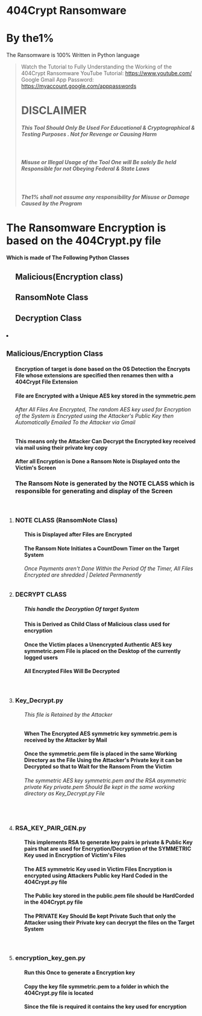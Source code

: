 <h1>404Crypt Ransomware</h1>
<h1>By the1%</h1>

The Ransomware is 100% Written in Python language
> Watch the Tutorial to Fully Understanding the Working of the 404Crypt Ransomware
YouTube Tutorial: https://www.youtube.com/
> Google Gmail App Password: https://myaccount.google.com/apppasswords
> <h1>DISCLAIMER</h1> 
> <h5>This Tool Should Only Be Used For Educational & Cryptographical & Testing Purposes . Not for Revenge or Causing Harm</h5>
> <h5><br><br>Misuse or Illegal Usage of the Tool One will Be solely Be held Responsible for not Obeying Federal & State Laws</h5>
> <h5><br><br>The1% shall not assume any responsibility for Misuse or Damage Caused by the Program</h5>


<h1> The Ransomware Encryption is based on the 404Crypt.py file</h1>

<h4>Which is  made of The Following Python Classes</h4>
<ol>
<h2>Malicious(Encryption class)</h2>
<h2>RansomNote Class</h2>
<h2>Decryption Class</h2>
</ol>


<h3><li><b><h3>Malicious/Encryption Class</h3></b></li></h3>
    <ol>
    <h4> Encryption of target is done based on the OS Detection the Encrypts  File whose  extensions are specified then renames then with a 404Crypt File Extension</h4>
    <h4>File are Encrypted with a Unique AES key stored in the symmetric.pem </h4>
    <h6>After All Files Are Encrypted, The random AES key used for Encryption of the System is Encrypted using the Attacker's Public Key then Automatically Emailed To the Attacker via Gmail</h6>
    <h4>This means only the Attacker Can Decrypt the Encrypted key received via mail using their private key copy</h4>
    <h4>After all Encryption is Done a Ransom Note is Displayed onto the Victim's Screen</h4>
    <h3>The Ransom Note is generated by the NOTE CLASS which is responsible for generating and display of the Screen</h3>
    
<br>
<li><b><h3>NOTE CLASS (RansomNote Class)</h3></b></li>
    <ol>
    <h4>This is Displayed after Files are Encrypted</h4>
    <h4>The Ransom Note Initiates a CountDown Timer on the Target System </h4>
    <h6>Once Payments aren't Done Within the Period Of the Timer, All Files Encrypted are shredded | Deleted Permanently</h6>
    </ol>


<li><b><h3>DECRYPT CLASS</b></h3></b></li> 
    <ol>
    <h5>This handle the Decryption Of target System </h5>
    <h4>This is Derived as Child Class of Malicious class used for encryption</h4>
    <h4>Once the Victim places a Unencrypted Authentic AES key symmetric.pem File is placed on the Desktop of the currently logged users</h4>
    <h4>All Encrypted Files Will Be Decrypted </h4>
    </ol>
    
    
    
<br>
<li><b><h3>Key_Decrypt.py</h3></b></li> 
    <ol>
    <h6>This file is Retained by the Attacker</h6>
    <h4>When The Encrypted AES symmetric key symmetric.pem is received by the Attacker by Mail</h4>
    <h4>Once the symmetric.pem file is placed in the same Working Directory as the File Using the Attacker's Private key it can be Decrypted so that to Wait for the Ransom From the Victim</h4>
    <h6>The symmetric AES key symmetric.pem and the RSA asymmetric private Key private.pem Should Be kept in the same working directory as Key_Decrypt.py File</h6>
    </ol>
    
    
<br>
<li><b><h3>RSA_KEY_PAIR_GEN.py</h3></b></li> 
    <ol>
    <h4>This implements RSA to generate key pairs ie private & Public Key pairs that are used for Encryption/Decryption of the SYMMETRIC Key used in Encryption of Victim's Files</h4>
    <h4>The AES symmetric Key used in Victim Files Encryption is encrypted using Attackers Public key Hard Coded in the 404Crypt.py file</h4>
    <h4>The Public key stored in the public.pem file should be HardCorded in the 404Crypt.py file</h4>    
    <h4>The PRIVATE Key Should Be kept Private Such that only the Attacker using their Private key can decrypt the files on the Target System</h4>
    </ol>

<br>
<li><b><h3>encryption_key_gen.py</h3></b></li>
    <ol>
    <h4>Run this Once to generate a Encryption key</h4>
    <h4>Copy the key file symmetric.pem to a folder in which the 404Crypt.py file is located</h4>
    <h4>Since the file is required it contains the key used for encryption</h4>
    </ol>


